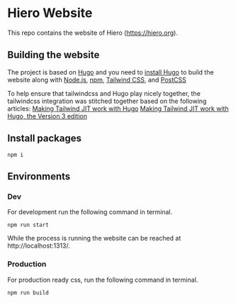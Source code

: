 # Hiero Website

This repo contains the website of Hiero (https://hiero.org).

## Building the website

The project is based on [Hugo](https://gohugo.io/) and you need to [install Hugo](https://gohugo.io/installation/) to build the website along with [Node.js](https://nodejs.org/), [npm](https://www.npmjs.com/), [Tailwind CSS](https://tailwindcss.com/), and [PostCSS](https://postcss.org/)

To help ensure that tailwindcss and Hugo play nicely together, the tailwindcss integration was stitched together based on the following articles:
[Making Tailwind JIT work with Hugo](https://www.brycewray.com/posts/2021/11/making-tailwind-jit-work-hugo/)
[Making Tailwind JIT work with Hugo, the Version 3 edition](https://www.brycewray.com/posts/2022/03/making-tailwind-jit-work-hugo-version-3-edition/)


## Install packages
```
npm i 
```

## Environments

### Dev
For development run the following command in terminal.
```
npm run start
```

While the process is running the website can be reached at http://localhost:1313/.

### Production
For production ready css, run the following command in terminal.
```
npm run build
```
